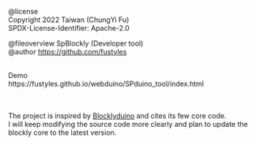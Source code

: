 @license<br>
Copyright 2022 Taiwan (ChungYi Fu)<br>
SPDX-License-Identifier: Apache-2.0<br>

@fileoverview SpBlockly (Developer tool)<br>
@author https://github.com/fustyles<br>

<br>
Demo<br>
https://fustyles.github.io/webduino/SPduino_tool/index.html

<br><br>
The project is inspired by <a href="https://github.com/BlocklyDuino">Blocklyduino</a> and cites its few core code.
<br>
I will keep modifying the source code more clearly and plan to update the blockly core to the latest version.
